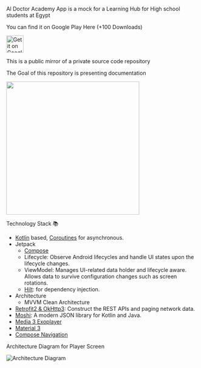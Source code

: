 Al Doctor Academy App is a mock for a Learning Hub for High school students at Egypt

You can find it on Google Play Here (+100 Downloads)

<a href='https://play.google.com/store/apps/details?id=com.tananyGeek.aldoctor_academy_app'>
<img src='https://simplemobiletools.com/images/button-google-play.svg' alt='Get it on Google Play' height='45' />
</a>

This is a public mirror of a private source code repository

The Goal of this repository is presenting documentation

<img src="https://github.com/tanany365/AlDoctore-Academy-Doc/blob/main/Aldoctor-app.gif?raw=true" width="350"/>

Technology Stack 📚

- [Kotlin](https://kotlinlang.org/) based, [Coroutines](https://github.com/Kotlin/kotlinx.coroutines)  for asynchronous.
- Jetpack
  - [Compose](https://developer.android.com/jetpack/compose)
  - Lifecycle: Observe Android lifecycles and handle UI states upon the lifecycle changes.
  - ViewModel: Manages UI-related data holder and lifecycle aware. Allows data to survive configuration changes such as screen rotations.
  - [Hilt](https://dagger.dev/hilt/): for dependency injection.
- Architecture
  - MVVM Clean Architecture
- [Retrofit2 & OkHttp3](https://github.com/square/retrofit): Construct the REST APIs and paging network data.
- [Moshi](https://github.com/square/moshi/): A modern JSON library for Kotlin and Java.
- [Media 3 Exoplayer](https://developer.android.com/guide/topics/media/exoplayer)
- [Material 3](https://developer.android.com/jetpack/androidx/releases/compose-material3)
- [Compose Navigation](https://developer.android.com/jetpack/compose/navigation)


Architecture Diagram for Player Screen

![Architecture Diagram](https://github.com/tanany365/AlDoctore-Academy-Doc/blob/main/arch.drawio.png?raw=true)



